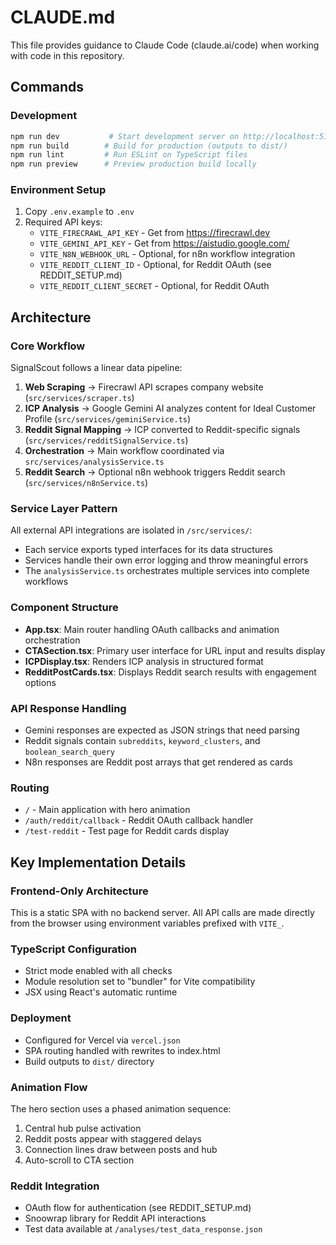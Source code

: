# CLAUDE.md

This file provides guidance to Claude Code (claude.ai/code) when working with code in this repository.

## Commands

### Development
```bash
npm run dev           # Start development server on http://localhost:5173
npm run build        # Build for production (outputs to dist/)
npm run lint         # Run ESLint on TypeScript files
npm run preview      # Preview production build locally
```

### Environment Setup
1. Copy `.env.example` to `.env`
2. Required API keys:
   - `VITE_FIRECRAWL_API_KEY` - Get from https://firecrawl.dev
   - `VITE_GEMINI_API_KEY` - Get from https://aistudio.google.com/
   - `VITE_N8N_WEBHOOK_URL` - Optional, for n8n workflow integration
   - `VITE_REDDIT_CLIENT_ID` - Optional, for Reddit OAuth (see REDDIT_SETUP.md)
   - `VITE_REDDIT_CLIENT_SECRET` - Optional, for Reddit OAuth

## Architecture

### Core Workflow
SignalScout follows a linear data pipeline:
1. **Web Scraping** → Firecrawl API scrapes company website (`src/services/scraper.ts`)
2. **ICP Analysis** → Google Gemini AI analyzes content for Ideal Customer Profile (`src/services/geminiService.ts`)
3. **Reddit Signal Mapping** → ICP converted to Reddit-specific signals (`src/services/redditSignalService.ts`)
4. **Orchestration** → Main workflow coordinated via `src/services/analysisService.ts`
5. **Reddit Search** → Optional n8n webhook triggers Reddit search (`src/services/n8nService.ts`)

### Service Layer Pattern
All external API integrations are isolated in `/src/services/`:
- Each service exports typed interfaces for its data structures
- Services handle their own error logging and throw meaningful errors
- The `analysisService.ts` orchestrates multiple services into complete workflows

### Component Structure
- **App.tsx**: Main router handling OAuth callbacks and animation orchestration
- **CTASection.tsx**: Primary user interface for URL input and results display
- **ICPDisplay.tsx**: Renders ICP analysis in structured format
- **RedditPostCards.tsx**: Displays Reddit search results with engagement options

### API Response Handling
- Gemini responses are expected as JSON strings that need parsing
- Reddit signals contain `subreddits`, `keyword_clusters`, and `boolean_search_query`
- N8n responses are Reddit post arrays that get rendered as cards

### Routing
- `/` - Main application with hero animation
- `/auth/reddit/callback` - Reddit OAuth callback handler
- `/test-reddit` - Test page for Reddit cards display

## Key Implementation Details

### Frontend-Only Architecture
This is a static SPA with no backend server. All API calls are made directly from the browser using environment variables prefixed with `VITE_`.

### TypeScript Configuration
- Strict mode enabled with all checks
- Module resolution set to "bundler" for Vite compatibility
- JSX using React's automatic runtime

### Deployment
- Configured for Vercel via `vercel.json`
- SPA routing handled with rewrites to index.html
- Build outputs to `dist/` directory

### Animation Flow
The hero section uses a phased animation sequence:
1. Central hub pulse activation
2. Reddit posts appear with staggered delays
3. Connection lines draw between posts and hub
4. Auto-scroll to CTA section

### Reddit Integration
- OAuth flow for authentication (see REDDIT_SETUP.md)
- Snoowrap library for Reddit API interactions
- Test data available at `/analyses/test_data_response.json`